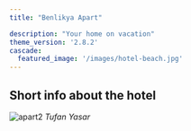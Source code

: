 ```yaml
---
title: "Benlikya Apart"

description: "Your home on vacation"
theme_version: '2.8.2'
cascade:
  featured_image: '/images/hotel-beach.jpg'
---
```

Short info about the hotel
---
![apart2]('/static/images/apart2.jpg')
_Tufan Yasar_
